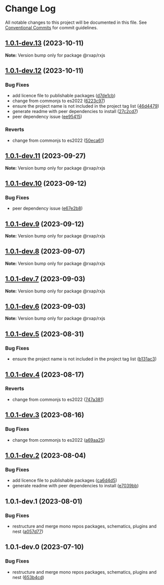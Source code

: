 # Change Log

All notable changes to this project will be documented in this file.
See [Conventional Commits](https://conventionalcommits.org) for commit guidelines.

## [1.0.1-dev.13](https://gitlab.com/rxap/packages/compare/@rxap/rxjs@1.0.1-dev.12...@rxap/rxjs@1.0.1-dev.13) (2023-10-11)

**Note:** Version bump only for package @rxap/rxjs

## [1.0.1-dev.12](https://gitlab.com/rxap/packages/compare/@rxap/rxjs@1.0.1-dev.0...@rxap/rxjs@1.0.1-dev.12) (2023-10-11)

### Bug Fixes

- add licence file to publishable packages ([d7de1cb](https://gitlab.com/rxap/packages/commit/d7de1cb9db1bd1628f37084e3b0ffd1755aa75f6))
- change from commonjs to es2022 ([6223c97](https://gitlab.com/rxap/packages/commit/6223c978078cfa899ca69424b62d2a99cbb290a7))
- ensure the project name is not included in the project tag list ([46d4479](https://gitlab.com/rxap/packages/commit/46d44798258ea1b20df9d4408b9c0809f55027b2))
- generate readme with peer dependencies to install ([27c2cd7](https://gitlab.com/rxap/packages/commit/27c2cd7d98f0c8a499b8c30719f49d69e4970ae9))
- peer dependency issue ([ee95415](https://gitlab.com/rxap/packages/commit/ee95415370d9ef2396916d6c25061a0df791034a))

### Reverts

- change from commonjs to es2022 ([50eca61](https://gitlab.com/rxap/packages/commit/50eca61e9a89388d1cfeefb8b1029b302b6f307e))

## [1.0.1-dev.11](https://gitlab.com/rxap/packages/compare/@rxap/rxjs@1.0.1-dev.10...@rxap/rxjs@1.0.1-dev.11) (2023-09-27)

**Note:** Version bump only for package @rxap/rxjs

## [1.0.1-dev.10](https://gitlab.com/rxap/packages/compare/@rxap/rxjs@1.0.1-dev.9...@rxap/rxjs@1.0.1-dev.10) (2023-09-12)

### Bug Fixes

- peer dependency issue ([e67e2b8](https://gitlab.com/rxap/packages/commit/e67e2b8eb884b598536d16c2c544a9ad9be5b53e))

## [1.0.1-dev.9](https://gitlab.com/rxap/packages/compare/@rxap/rxjs@1.0.1-dev.8...@rxap/rxjs@1.0.1-dev.9) (2023-09-12)

**Note:** Version bump only for package @rxap/rxjs

## [1.0.1-dev.8](https://gitlab.com/rxap/packages/compare/@rxap/rxjs@1.0.1-dev.7...@rxap/rxjs@1.0.1-dev.8) (2023-09-07)

**Note:** Version bump only for package @rxap/rxjs

## [1.0.1-dev.7](https://gitlab.com/rxap/packages/compare/@rxap/rxjs@1.0.1-dev.6...@rxap/rxjs@1.0.1-dev.7) (2023-09-03)

**Note:** Version bump only for package @rxap/rxjs

## [1.0.1-dev.6](https://gitlab.com/rxap/packages/compare/@rxap/rxjs@1.0.1-dev.5...@rxap/rxjs@1.0.1-dev.6) (2023-09-03)

**Note:** Version bump only for package @rxap/rxjs

## [1.0.1-dev.5](https://gitlab.com/rxap/packages/compare/@rxap/rxjs@1.0.1-dev.4...@rxap/rxjs@1.0.1-dev.5) (2023-08-31)

### Bug Fixes

- ensure the project name is not included in the project tag list ([b131ac3](https://gitlab.com/rxap/packages/commit/b131ac3bd92b3b8799d62f15bbd30a1997d7c753))

## [1.0.1-dev.4](https://gitlab.com/rxap/packages/compare/@rxap/rxjs@1.0.1-dev.3...@rxap/rxjs@1.0.1-dev.4) (2023-08-17)

### Reverts

- change from commonjs to es2022 ([747a381](https://gitlab.com/rxap/packages/commit/747a381a090f0a276cf363da61bb19ed0c9cb5b7))

## [1.0.1-dev.3](https://gitlab.com/rxap/packages/compare/@rxap/rxjs@1.0.1-dev.2...@rxap/rxjs@1.0.1-dev.3) (2023-08-16)

### Bug Fixes

- change from commonjs to es2022 ([a69aa25](https://gitlab.com/rxap/packages/commit/a69aa25b9824b94613392b3ea42fba18e5eb1168))

## [1.0.1-dev.2](https://gitlab.com/rxap/packages/compare/@rxap/rxjs@1.0.1-dev.1...@rxap/rxjs@1.0.1-dev.2) (2023-08-04)

### Bug Fixes

- add licence file to publishable packages ([ca6d4d5](https://gitlab.com/rxap/packages/commit/ca6d4d509a743b89bad5ed7ae935d3007231705a))
- generate readme with peer dependencies to install ([e7039bb](https://gitlab.com/rxap/packages/commit/e7039bb5e86ffeadfe7cc92d5fc71d32f8efb4fb))

## 1.0.1-dev.1 (2023-08-01)

### Bug Fixes

- restructure and merge mono repos packages, schematics, plugins and nest ([a057d77](https://gitlab.com/rxap/packages/commit/a057d77ca2acf9426a03a497da8532f8a2fe2c86))

## 1.0.1-dev.0 (2023-07-10)

### Bug Fixes

- restructure and merge mono repos packages, schematics, plugins and nest ([653b4cd](https://gitlab.com/rxap/packages/commit/653b4cd39fc92d322df9b3959651fea0aa6079da))
